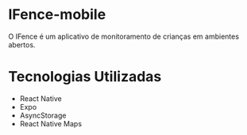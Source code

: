 # IFence-mobile
O IFence é um aplicativo de monitoramento de crianças em ambientes abertos.

# Tecnologias Utilizadas
- React Native
- Expo
- AsyncStorage 
- React Native Maps
